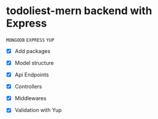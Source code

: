 # todoliest-mern backend with Express

``
MONGODB
``
``
EXPRESS
``
``
YUP
``

- [x] Add packages
- [x] Model structure
- [x] Api Endpoints
- [x] Controllers
- [X] Middlewares
- [x] Validation with Yup


